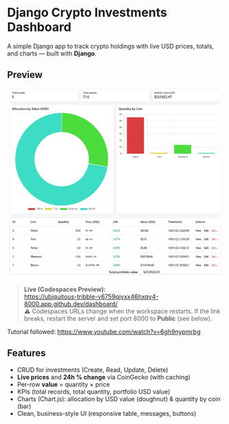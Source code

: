 
# Django Crypto Investments Dashboard
A simple Django app to track crypto holdings with live USD prices, totals, and charts — built with **Django**.

## Preview
![Dashboard](./dashboard.jpg)
> **Live (Codespaces Preview):**  
> https://ubiquitous-tribble-v6759qjvxx46hxqv4-8000.app.github.dev/dashboard/  
> ⚠️ Codespaces URLs change when the workspace restarts. If the link breaks, restart the server and set port 8000 to **Public** (see below).

Tutorial followed: https://www.youtube.com/watch?v=6gh9nypmrbg

##  Features
- CRUD for investments (Create, Read, Update, Delete)
- **Live prices** and **24h % change** via CoinGecko (with caching)
- Per-row **value** = quantity × price
- KPIs (total records, total quantity, portfolio USD value)
- Charts (Chart.js): allocation by USD value (doughnut) & quantity by coin (bar)
- Clean, business-style UI (responsive table, messages, buttons)
